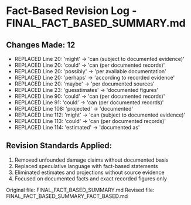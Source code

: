 # Fact-Based Revision Log - FINAL_FACT_BASED_SUMMARY.md

## Changes Made: 12

- REPLACED Line 20: 'might' -> 'can (subject to documented evidence)'
- REPLACED Line 20: 'could' -> 'can (per documented records)'
- REPLACED Line 20: 'possibly' -> 'per available documentation'
- REPLACED Line 20: 'perhaps' -> 'according to recorded evidence'
- REPLACED Line 20: 'maybe' -> 'per documented sources'
- REPLACED Line 23: 'guesstimates' -> 'documented figures'
- REPLACED Line 90: 'could' -> 'can (per documented records)'
- REPLACED Line 91: 'could' -> 'can (per documented records)'
- REPLACED Line 108: 'projected' -> 'documented'
- REPLACED Line 112: 'might' -> 'can (subject to documented evidence)'
- REPLACED Line 113: 'could' -> 'can (per documented records)'
- REPLACED Line 114: 'estimated' -> 'documented as'

## Revision Standards Applied:
1. Removed unfounded damage claims without documented basis
2. Replaced speculative language with fact-based statements
3. Eliminated estimates and projections without source evidence
4. Focused on documented facts and exact recorded figures only

Original file: FINAL_FACT_BASED_SUMMARY.md
Revised file: FINAL_FACT_BASED_SUMMARY_FACT_BASED.md
